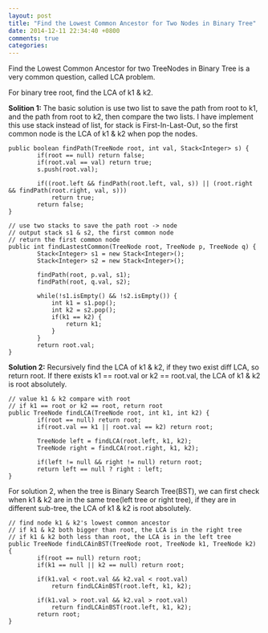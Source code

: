 ```yaml
---
layout: post
title: "Find the Lowest Common Ancestor for Two Nodes in Binary Tree"
date: 2014-12-11 22:34:40 +0800
comments: true
categories: 
---
```

Find the Lowest Common Ancestor for two TreeNodes in Binary Tree is a very common question, called LCA problem.

For binary tree root, find the LCA of k1 & k2.

**Solition 1:** The basic solution is use two list to save the path from root to k1, and the path from root to k2, then compare the two lists. I have implement this use stack instead of list, for stack is First-In-Last-Out, so the first common node is the LCA of k1 & k2 when pop the nodes.
```
public boolean findPath(TreeNode root, int val, Stack<Integer> s) {
		if(root == null) return false;
		if(root.val == val) return true;
		s.push(root.val);

		if((root.left && findPath(root.left, val, s)) || (root.right && findPath(root.right, val, s)))
			return true;
		return false;
}

// use two stacks to save the path root -> node
// output stack s1 & s2, the first common node
// return the first common node
public int findLastestCommon(TreeNode root, TreeNode p, TreeNode q) {
		Stack<Integer> s1 = new Stack<Integer>();
		Stack<Integer> s2 = new Stack<Integer>();

		findPath(root, p.val, s1);
		findPath(root, q.val, s2);

		while(!s1.isEmpty() && !s2.isEmpty()) {
			int k1 = s1.pop();
			int k2 = s2.pop();
			if(k1 == k2) {
				return k1;
			}
		}
		return root.val;
}
```

**Solution 2:** Recursively find the LCA of k1 & k2, if they two exist diff LCA, so return root. If there exists k1 == root.val or k2 == root.val, the LCA of k1 & k2 is root absolutely.
```
// value k1 & k2 compare with root
// if k1 == root or k2 == root, return root
public TreeNode findLCA(TreeNode root, int k1, int k2) {
		if(root == null) return root;
		if(root.val == k1 || root.val == k2) return root;
		
		TreeNode left = findLCA(root.left, k1, k2);
		TreeNode right = findLCA(root.right, k1, k2);
		
		if(left != null && right != null) return root;
		return left == null ? right : left;
}
```
For solution 2, when the tree is Binary Search Tree(BST), we can first check when k1 & k2 are in the same tree(left tree or right tree), if they are in different sub-tree, the LCA of k1 & k2 is root absolutely.
```
// find node k1 & k2's lowest common ancestor
// if k1 & k2 both bigger than root, the LCA is in the right tree
// if k1 & k2 both less than root, the LCA is in the left tree
public TreeNode findLCAinBST(TreeNode root, TreeNode k1, TreeNode k2) {
		if(root == null) return root;
		if(k1 == null || k2 == null) return root;
		
		if(k1.val < root.val && k2.val < root.val) 
			return findLCAinBST(root.left, k1, k2);

		if(k1.val > root.val && k2.val > root.val) 
			return findLCAinBST(root.left, k1, k2);
		return root;
}
```
